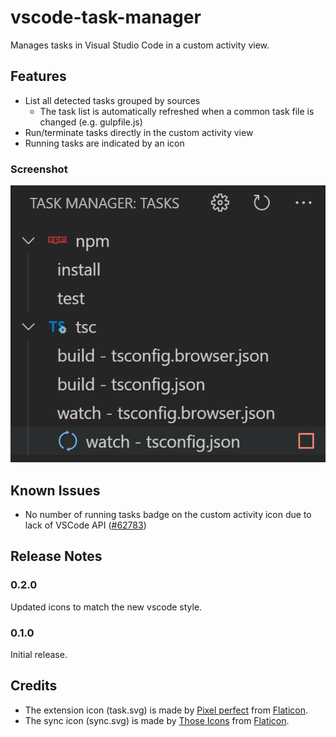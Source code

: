 # vscode-task-manager

Manages tasks in Visual Studio Code in a custom activity view.

## Features

- List all detected tasks grouped by sources
  * The task list is automatically refreshed when a common task file is changed (e.g. gulpfile.js)
- Run/terminate tasks directly in the custom activity view
- Running tasks are indicated by an icon

### Screenshot
![Screenshot](images/screenshot.png)

## Known Issues

- No number of running tasks badge on the custom activity icon due to lack of VSCode API ([#62783](https://github.com/Microsoft/vscode/issues/62783))

## Release Notes

### 0.2.0
Updated icons to match the new vscode style.

### 0.1.0

Initial release.

## Credits
- The extension icon (task.svg) is made by [Pixel perfect](https://www.flaticon.com/authors/pixel-perfect) from [Flaticon](https://www.flaticon.com/).
- The sync icon (sync.svg) is made by [Those Icons](https://www.flaticon.com/authors/those-icons) from [Flaticon](https://www.flaticon.com/).
